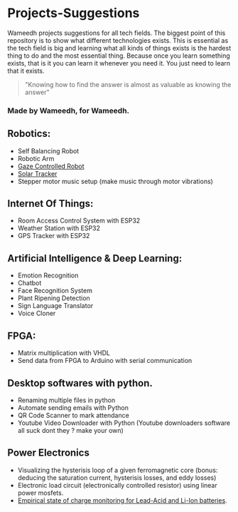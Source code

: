 # Projects-Suggestions
Wameedh projects suggestions for all tech fields.
The biggest point of this repository is to show what different technologies exists. This is essential as the tech field is big and learning what all kinds of things exists is the hardest thing to do and the most essential thing. Because once you learn something exists, that is it you can learn it whenever you need it. You just need to learn that it exists.
> "Knowing how to find the answer is almost as valuable as knowing the answer"

### Made by Wameedh, for Wameedh.


## Robotics:
- Self Balancing Robot
- Robotic Arm
- [Gaze Controlled Robot](https://github.com/cyliakh/Gaze-controlled-robot/blob/main/README.md)
- [Solar Tracker](https://github.com/AHZ456/Solar-Tracker-Project)
- Stepper motor music setup (make music through motor vibrations)

## Internet Of Things:
- Room Access Control System with ESP32
- Weather Station with ESP32
- GPS Tracker with ESP32

## Artificial Intelligence & Deep Learning:
- Emotion Recognition
- Chatbot
- Face Recognition System
- Plant Ripening Detection
- Sign Language Translator
- Voice Cloner

## FPGA:
- Matrix multiplication with VHDL
- Send data from FPGA to Arduino with serial communication

## Desktop softwares with python.
- Renaming multiple files in python
- Automate sending emails with Python
- QR Code Scanner to mark attendance
- Youtube Video Downloader with Python (Youtube downloaders software all suck dont they ? make your own)

## Power Electronics
- Visualizing the hysterisis loop of a given ferromagnetic core (bonus: deducing the saturation current, hysterisis losses, and eddy losses)
- Electronic load circuit (electronically controlled resistor) using linear power mosfets.
- [Empirical state of charge monitoring for Lead-Acid and Li-Ion batteries](https://github.com/AHZ456/BatteryM).

